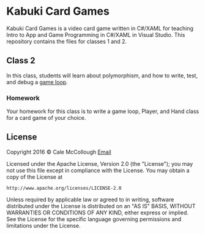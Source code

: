 # Kabuki Card Games #
Kabuki Card Games is a video card game written in C#/XAML for teaching Intro to App and Game Programming in C#/XAML in Visual Studio. This repository contains the files for classes 1 and 2.

## Class 2 ##
In this class, students will learn about polymorphism, and how to write, test, and debug a [game loop](https://en.wikipedia.org/wiki/Game_programming).

### Homework ###
Your homework for this class is to write a game loop, Player, and Hand class for a card game of your choice.

## License ##
Copyright 2016 © Cale McCollough [Email](cale.mccollough@gmail.com)

Licensed under the Apache License, Version 2.0 (the "License");
you may not use this file except in compliance with the License.
You may obtain a copy of the License at

    http://www.apache.org/licenses/LICENSE-2.0

Unless required by applicable law or agreed to in writing, software
distributed under the License is distributed on an "AS IS" BASIS,
WITHOUT WARRANTIES OR CONDITIONS OF ANY KIND, either express or implied.
See the License for the specific language governing permissions and
limitations under the License.
